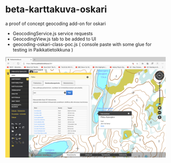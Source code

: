 # beta-karttakuva-oskari
a proof of concept geocoding add-on for oskari 
- GeocodingService.js service requests
- GeocodingView.js tab to be added to UI
- geocoding-oskari-class-poc.js  ( console paste with some glue for testing in Paikkatietoikkuna )

![Beta Karttakuva geocoding screenshot](pic-geocoding.png)

